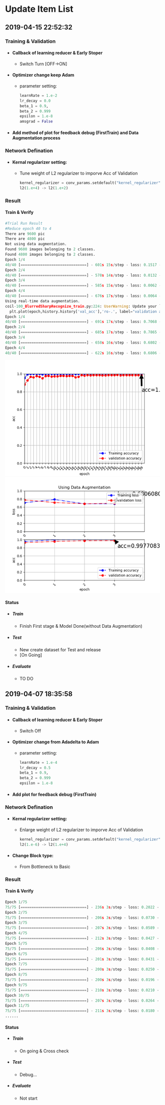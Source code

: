 # Update Item List

## 2019-04-15 22:52:32
### Training & Validation
+ #### Callback of learning reducer & Early Stoper
	 - Switch Turn [OFF->ON]
+ #### Optimizer change keep Adam
	 -  parameter setting:
	 	```python
		learnRate = 1.e-2
		lr_decay = 0.0
		beta_1 = 0.9,
		beta_2 = 0.999
		epsilon = 1.e-8
		amsgrad = False
		```
+ #### Add method of plot for feedback debug (FirstTrain) and Data Augmentation process

### Network Defination
+ #### Kernal regularizer setting:
	 - Tune weight of L2 regularizer to imporve Acc of Validation
		```python
		kernel_regularizer = conv_params.setdefault("kernel_regularizer", l2(1.e+2)
		l2(1.e+4) -> l2(1.e+2)
		```

### Result
#### Train & Verify
```python
#Trial Run Result
#Reduce epoch 40 to 4
There are 9600 pic
There are 4800 pic
Not using data augmentation.
Found 9600 images belonging to 2 classes.
Found 4800 images belonging to 2 classes.
Epoch 1/4
40/40 [==============================] - 601s 15s/step - loss: 0.1517 - acc: 0.9524 - val_loss: 0.5036 - val_acc: 0.9250
Epoch 2/4
40/40 [==============================] - 578s 14s/step - loss: 0.0132 - acc: 0.9956 - val_loss: 0.1471 - val_acc: 0.9542
Epoch 3/4
40/40 [==============================] - 585s 15s/step - loss: 0.0062 - acc: 0.9981 - val_loss: 0.1386 - val_acc: 0.9729
Epoch 4/4
40/40 [==============================] - 676s 17s/step - loss: 0.0064 - acc: 0.9977 - val_loss: 0.0950 - val_acc: 0.9750
Using real-time data augmentation.
coil-100_BlurredSharpRecognize_train.py:224: UserWarning: Update your `fit_generator` call to the Keras 2 API: `fit_generator(<keras_pre..., epochs=4, max_queue_size=10, validation_data=(array([[[..., steps_per_epoch=40, verbose=1)`
  plt.plot(epoch,history.history['val_acc'],'ro-.', label="validation accuracy")
Epoch 1/4
40/40 [==============================] - 691s 17s/step - loss: 0.7068 - acc: 0.5108 - val_loss: 0.7758 - val_acc: 0.5158
Epoch 2/4
40/40 [==============================] - 685s 17s/step - loss: 0.7865 - acc: 0.5146 - val_loss: 0.7114 - val_acc: 0.5000
Epoch 3/4
40/40 [==============================] - 658s 16s/step - loss: 0.6802 - acc: 0.5215 - val_loss: 0.6820 - val_acc: 0.5163
Epoch 4/4
40/40 [==============================] - 622s 16s/step - loss: 0.6806 - acc: 0.5140 - val_loss: 0.6940 - val_acc: 0.5163
```
![alt text](./feedback.png "First Training@epoch = 40")
![alt text](./feedback_DataAugmentation.png "Summary of Train&Val&Aug")

#### Status
+ ##### Train
	 - Finish First stage & Model Done(without Data Augmentation)
+ ##### Test
	 - New create dataset for Test and release
	 - [On Going]
+ ##### Evaluate
	 - TO DO

## 2019-04-07 18:35:58
### Training & Validation
+ #### Callback of learning reducer & Early Stoper
	 - Switch Off
+ #### Optimizer change from Adadelta to Adam
	 -  parameter setting:
	 	```python
		learnRate = 1.e-4
		lr_decay = 0.5
		beta_1 = 0.9,
		beta_2 = 0.999
		epsilon = 1.e-8
		```
+ #### Add plot for feedback debug (FirstTrain)

### Network Defination
+ #### Kernal regularizer setting:
	 - Enlarge weight of L2 regularizer to imporve Acc of Validation
		```python
		kernel_regularizer = conv_params.setdefault("kernel_regularizer", l2(1.e+4)
		l2(1.e-6) -> l2(1.e+4)
		```
+ #### Change Block type:
	 -  From Bottleneck to Basic

### Result
#### Train & Verify
```python
Epoch 1/75
75/75 [==============================] - 236s 3s/step - loss: 0.2022 - acc: 0.9233 - val_loss: 0.8762 - val_acc: 0.7290
Epoch 2/75
75/75 [==============================] - 206s 3s/step - loss: 0.0730 - acc: 0.9750 - val_loss: 1.2042 - val_acc: 0.6464
Epoch 3/75
75/75 [==============================] - 207s 3s/step - loss: 0.0589 - acc: 0.9804 - val_loss: 1.1341 - val_acc: 0.6323
Epoch 4/75
75/75 [==============================] - 212s 3s/step - loss: 0.0427 - acc: 0.9871 - val_loss: 2.0977 - val_acc: 0.6391
Epoch 5/75
75/75 [==============================] - 206s 3s/step - loss: 0.0408 - acc: 0.9877 - val_loss: 2.3598 - val_acc: 0.6007
Epoch 6/75
75/75 [==============================] - 201s 3s/step - loss: 0.0431 - acc: 0.9877 - val_loss: 2.0185 - val_acc: 0.5926
Epoch 7/75
75/75 [==============================] - 200s 3s/step - loss: 0.0250 - acc: 0.9942 - val_loss: 3.6248 - val_acc: 0.5301
Epoch 8/75
75/75 [==============================] - 200s 3s/step - loss: 0.0196 - acc: 0.9965 - val_loss: 1.8678 - val_acc: 0.6203
Epoch 9/75
75/75 [==============================] - 210s 3s/step - loss: 0.0210 - acc: 0.9948 - val_loss: 1.8447 - val_acc: 0.6073
Epoch 10/75
75/75 [==============================] - 207s 3s/step - loss: 0.0264 - acc: 0.9935 - val_loss: 1.7963 - val_acc: 0.6598
Epoch 11/75
75/75 [==============================] - 211s 3s/step - loss: 0.0180 - acc: 0.9973 - val_loss: 1.1418 - val_acc: 0.6858
......
```
#### Status
+ ##### Train
	 - On going & Cross check
+ ##### Test
	 - Debug...
+ ##### Evaluate
	 - Not start
